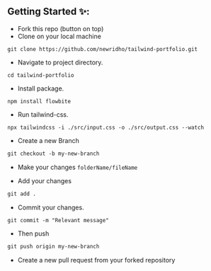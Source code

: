 ## Getting Started ✨:

- Fork this repo (button on top)
- Clone on your local machine

```terminal
git clone https://github.com/newridho/tailwind-portfolio.git
```
- Navigate to project directory.
```terminal
cd tailwind-portfolio
```

- Install package.
```terminal
npm install flowbite
```

- Run tailwind-css.
```terminal
npx tailwindcss -i ./src/input.css -o ./src/output.css --watch
```

- Create a new Branch
```markdown
git checkout -b my-new-branch
```
- Make your changes `folderName/fileName`

- Add your changes
```markdown
git add .
```
- Commit your changes.

```markdown
git commit -m "Relevant message"
```
- Then push 
```markdown
git push origin my-new-branch
```


- Create a new pull request from your forked repository
